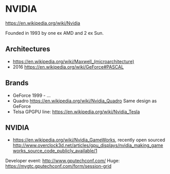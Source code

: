 # NVIDIA

<https://en.wikipedia.org/wiki/Nvidia>

Founded in 1993 by one ex AMD and 2 ex Sun.

## Architectures

- https://en.wikipedia.org/wiki/Maxwell_(microarchitecture)
- 2016 https://en.wikipedia.org/wiki/GeForce#PASCAL

## Brands

- GeForce 1999 - ...
- Quadro https://en.wikipedia.org/wiki/Nvidia_Quadro Same design as GeForce
- Telsa GPGPU line: https://en.wikipedia.org/wiki/Nvidia_Tesla

## NVIDIA

- <https://en.wikipedia.org/wiki/Nvidia_GameWorks>, recently open sourced <http://www.overclock3d.net/articles/gpu_displays/nvidia_making_gameworks_source_code_publicly_available/1>

Developer event: http://www.gputechconf.com/ Huge: https://mygtc.gputechconf.com/form/session-grid
